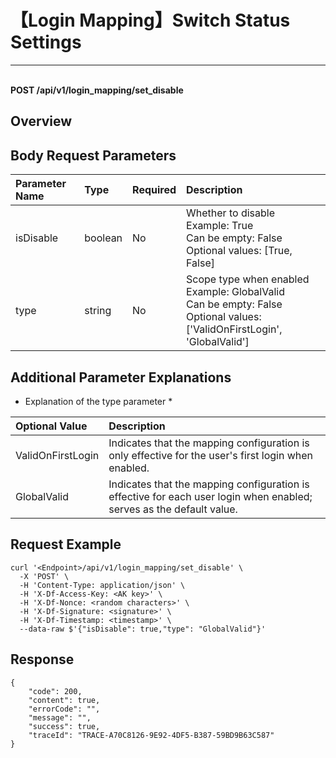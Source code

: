 # 【Login Mapping】Switch Status Settings

---

<br />**POST /api/v1/login_mapping/set_disable**

## Overview



## Body Request Parameters

| Parameter Name | Type   | Required | Description |
|:--------------|:-------|:---------|:------------|
| isDisable     | boolean| No       | Whether to disable<br>Example: True <br>Can be empty: False <br>Optional values: [True, False] <br> |
| type          | string | No       | Scope type when enabled<br>Example: GlobalValid <br>Can be empty: False <br>Optional values: ['ValidOnFirstLogin', 'GlobalValid'] <br> |

## Additional Parameter Explanations

* Explanation of the type parameter *

| Optional Value        | Description                                                                 |
|:----------------------|:----------------------------------------------------------------------------|
| ValidOnFirstLogin     | Indicates that the mapping configuration is only effective for the user's first login when enabled. |
| GlobalValid          | Indicates that the mapping configuration is effective for each user login when enabled; serves as the default value. |



## Request Example
```shell
curl '<Endpoint>/api/v1/login_mapping/set_disable' \
  -X 'POST' \
  -H 'Content-Type: application/json' \
  -H 'X-Df-Access-Key: <AK key>' \
  -H 'X-Df-Nonce: <random characters>' \
  -H 'X-Df-Signature: <signature>' \
  -H 'X-Df-Timestamp: <timestamp>' \
  --data-raw $'{"isDisable": true,"type": "GlobalValid"}'
```




## Response
```shell
{
    "code": 200,
    "content": true,
    "errorCode": "",
    "message": "",
    "success": true,
    "traceId": "TRACE-A70C8126-9E92-4DF5-B387-59BD9B63C587"
} 
```